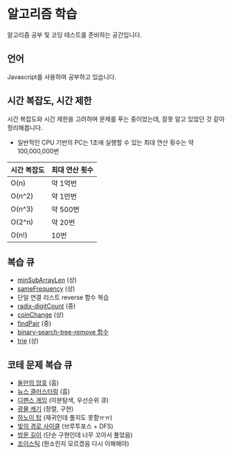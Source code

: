 # 알고리즘 학습

알고리즘 공부 및 코딩 테스트를 준비하는 공간입니다.

## 언어

Javascript를 사용하여 공부하고 있습니다.

## 시간 복잡도, 시간 제한 

시간 복잡도와 시간 제한을 고려하며 문제를 푸는 중이었는데, 잘못 알고 있었던 것 같아 정리해봅니다.

- 일반적인 CPU 기반의 PC는 1초에 실행할 수 있는 최대 연산 횟수는 약 100,000,000번

| 시간 복잡도 | 최대 연산 횟수 |
|--------|---------|
| O(n)   | 약 1억번   |
| O(n^2) | 약 1만번   |
| O(n^3) | 약 500번  |
| O(2^n) | 약 20번   |
| O(n!)  | 10번     |


## 복습 큐

- [minSubArrayLen](challenge/problem-solving-pattern/minSubArrayLen/minSubArrayLen.js) (상)
- [sameFrequency](challenge/problem-solving-pattern/findLongestSubstring/findLongestSubstring.js) (상)
- 단일 연결 리스트 reverse 함수 복습
- [radix-digitCount](challenge/the-whild-west/radix-sort/radixSort.js) (중)
- [coinChange](challenge/the-whild-west/coin-change.js) (상)
- [findPair](challenge/the-whild-west/findPair.js) (중)
- [binary-search-tree-remove 함수](challenge/the-whild-west/binary-search-tree.js)
- [trie](challenge/the-whild-west/trie.js) (상)

## 코테 문제 복습 큐

- [둘만의 암호](challenge/programmers/둘만의%20암호.js) (흠)
- [뉴스 클러스터링](challenge/programmers/%5B1차%5D%20뉴스%20클러스터링.js) (흠)
- [디펜스 게임](challenge/programmers/디펜스%20게임.js) (이분탐색, 우선순위 큐)
- [광물 캐기](challenge/programmers/광물%20캐기.js) (정렬, 구현)
- [하노이 탑](challenge/programmers/recursion/하노이%20탑.js) (재귀인데 풀지도 못함ㅠㅠ)
- [빛의 경로 사이클](challenge/programmers/DFS/빛의%20경로%20사이클.js) (브루투포스 + DFS)
- [방문 길이](challenge/programmers/방문%20길이.js) (단순 구현인데 너무 꼬아서 풀었음)
- [조이스틱](challenge/programmers/greedy/조이스틱.js) (뭔소린지 모르겠음 다시 이해해야)

